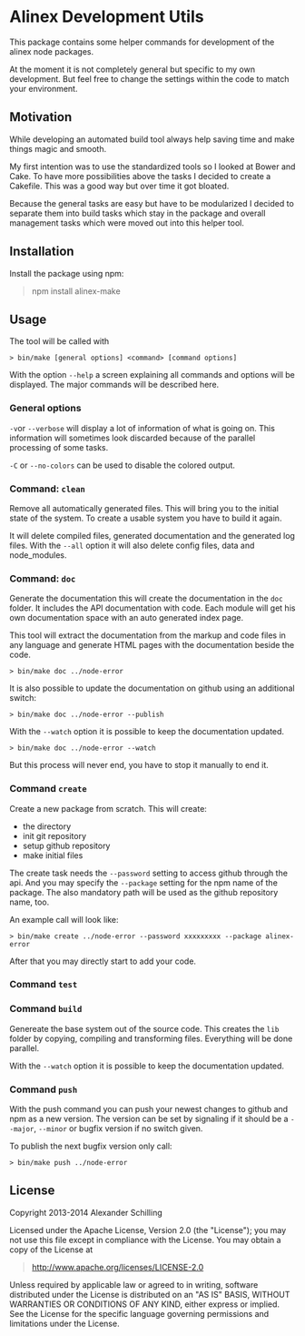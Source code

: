 Alinex Development Utils
=================================================

This package contains some helper commands for development of the alinex
node packages.

At the moment it is not completely general but specific to my own development.
But feel free to change the settings within the code to match your environment.


Motivation
-------------------------------------------------
While developing an automated build tool always help saving time and make things
magic and smooth.

My first intention was to use the standardized tools so I looked at Bower and
Cake. To have more possibilities above the tasks I decided to create a Cakefile.
This was a good way but over time it got bloated.

Because the general tasks are easy but have to be modularized I decided to
separate them into build tasks which stay in the package and overall management
tasks which were moved out into this helper tool.


Installation
-------------------------------------------------

Install the package using npm:

  > npm install alinex-make



Usage
-------------------------------------------------

The tool will be called with

    > bin/make [general options] <command> [command options]

With the option `--help` a screen explaining all commands and options will be
displayed. The major commands will be described here.


### General options

`-v`or `--verbose` will display a lot of information of what is going on.
This information will sometimes look discarded because of the parallel
processing of some tasks.

`-C` or `--no-colors` can be used to disable the colored output.


### Command: `clean`

Remove all automatically generated files. This will bring you to the initial
state of the system. To create a usable system you have to build it again.

It will delete compiled files, generated documentation and the generated log
files. With the `--all` option it will also delete config files, data and
node_modules.


### Command: `doc`

Generate the documentation this will create the documentation in the `doc`
folder. It includes the API documentation with code. Each module will get his
own documentation space with an auto generated index page.

This tool will extract the documentation from the markup and code files in
any language and generate HTML pages with the documentation beside the
code.

    > bin/make doc ../node-error

It is also possible to update the documentation on github using an additional 
switch:

    > bin/make doc ../node-error --publish

With the `--watch` option it is possible to keep the documentation updated.

    > bin/make doc ../node-error --watch

But this process will never end, you have to stop it manually to end it.


### Command `create`

Create a new package from scratch. This will create:

* the directory
* init git repository
* setup github repository
* make initial files

The create task needs the `--password` setting to access github
through the api. And you may specify the `--package` setting for the npm name
of the package. The also mandatory path will be used as the github repository 
name, too.

An example call will look like:

    > bin/make create ../node-error --password xxxxxxxxx --package alinex-error

After that you may directly start to add your code.


### Command `test`


### Command `build`

Genereate the base system out of the source code. This creates the `lib` folder
by copying, compiling and transforming files. Everything will be done parallel.

With the `--watch` option it is possible to keep the documentation updated.


### Command `push`

With the push command you can push your newest changes to github and npm as a 
new version. The version can be set by signaling if it should be a `--major`,
`--minor` or bugfix version if no switch given.

To publish the next bugfix version only call:

    > bin/make push ../node-error


License
-------------------------------------------------

Copyright 2013-2014 Alexander Schilling

Licensed under the Apache License, Version 2.0 (the "License");
you may not use this file except in compliance with the License.
You may obtain a copy of the License at

>  <http://www.apache.org/licenses/LICENSE-2.0>

Unless required by applicable law or agreed to in writing, software
distributed under the License is distributed on an "AS IS" BASIS,
WITHOUT WARRANTIES OR CONDITIONS OF ANY KIND, either express or implied.
See the License for the specific language governing permissions and
limitations under the License.
